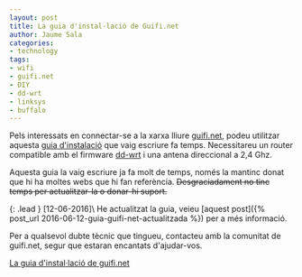 ```yaml
---
layout: post
title: La guia d'instal·lació de Guifi.net
author: Jaume Sala
categories:
- technology
tags:
- wifi
- guifi.net
- DIY
- dd-wrt
- linksys
- buffalo
---
```

Pels interessats en connectar-se a la xarxa lliure [guifi.net][guifi-net], podeu utilitzar aquesta [guia d'instalació][guia-guifi] que vaig escriure fa temps. Necessitareu un router compatible amb el firmware [dd-wrt][dd-wrt] i una antena direccional a 2,4 Ghz.

Aquesta guia la vaig escriure ja fa molt de temps, només la mantinc donat que hi ha moltes webs que hi fan referència. ~~Desgraciadament no tinc temps per actualitzar-la o donar-hi suport.~~

{: .lead }
[12-06-2016]\\
He actualitzat la guia, veieu [aquest post]({% post_url 2016-06-12-guia-guifi-net-actualitzada %}) per a més informació.

Per a qualsevol dubte tècnic que tingueu, contacteu amb la comunitat de guifi.net, segur que estaran encantats d'ajudar-vos.

[La guia d'instal·lació de guifi.net][guia-guifi]

[guifi-net]: https://guifi.net/
[guia-guifi]: http://guiaguifi.jaumesala.net
[dd-wrt]: http://www.dd-wrt.com